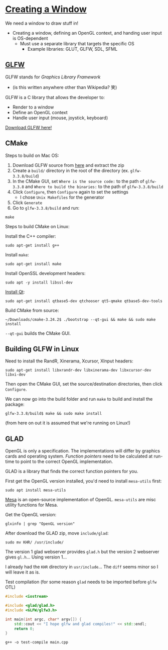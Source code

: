 # [Creating a Window](https://learnopengl.com/Getting-started/Creating-a-window)

We need a window to draw stuff in!
* Creating a window, defining an OpenGL context, and handing user input is OS-dependent
  * Must use a separate library that targets the specific OS
    * Example libraries: GLUT, GLFW, SDL, SFML

## [GLFW](https://github.com/glfw/glfw)

GLFW stands for *Graphics Library Framework* 
* (is this written anywhere other than Wikipedia? 笑)

GLFW is a C library that allows the developer to:
* Render to a window
* Define an OpenGL context
* Handle user input (mouse, joystick, keyboard)

[Download GLFW here!](https://www.glfw.org/download.html)

## CMake

Steps to build on Mac OS:
1. Download GLFW source from [here](https://www.glfw.org/download.html) and extract the zip
2. Create a `build/` directory in the root of the directory (ex. `glfw-3.3.8/build`)
3. In the CMake GUI, set `Where is the source code:` to the path of `glfw-3.3.8` and `Where to build the binaries:` to the path of `glfw-3.3.8/build`
4. Click `Configure`, then `Configure` again to set the settings
   * I chose `Unix Makefiles` for the generator
5. Click `Generate`
6. Go to `glfw-3.3.8/build` and run:
```commandline
make
```

Steps to build CMake on Linux:

Install the C++ compiler:
```
sudo apt-get install g++
```

Install `make`:
```
sudo apt-get install make
```

Install OpenSSL development headers:
```
sudo apt -y install libssl-dev
```

[Install Qt](https://askubuntu.com/questions/1335184/qt5-default-not-in-ubuntu-21-04):
```
sudo apt-get install qtbase5-dev qtchooser qt5-qmake qtbase5-dev-tools
```

Build CMake from source:
```
~/Downloads/cmake-3.24.2$ ./bootstrap --qt-gui && make && sudo make install
```

`--qt-gui` builds the CMake GUI.

## Building GLFW in Linux

Need to install the RandR, Xinerama, Xcursor, XInput headers:
```
sudo apt-get install libxrandr-dev libxinerama-dev libxcursor-dev libxi-dev
```

Then open the CMake GUI, set the source/destination directories, then click `Configure`.

We can now go into the build folder and run `make` to build and install the package:
```
glfw-3.3.8/build$ make && sudo make install
```

(from here on out it is assumed that we're running on Linux!)

## GLAD
OpenGL is only a specification. The implementations will differ by graphics cards and operating system. *Function pointers* need to be calculated at run-time to point to the correct OpenGL implementation.

GLAD is a library that finds the correct function pointers for you.

First get the OpenGL version installed, you'd need to install `mesa-utils` first:
```
sudo apt install mesa-utils
```

[Mesa](https://www.mesa3d.org/) is an open-source implementation of OpenGL. `mesa-utils` are misc utility functions for Mesa.

Get the OpenGL version:
```
glxinfo | grep "OpenGL version"
```

After download the GLAD zip, move `include/glad`:
```
sudo mv KHR/ /usr/include/
```

The version 1 glad webserver provides `glad.h` but the version 2 webserver gives `gl.h`... Using version 1...


I already had the `KHR` directory in `usr/include`... The `diff` seems minor so I will leave it as is.

Test compilation (for some reason `glad` needs to be imported before `glfw` OTL)

```cpp
#include <iostream>

#include <glad/glad.h>
#include <GLFW/glfw3.h>

int main(int argc, char* argv[]) {
    std::cout << "I hope glfw and glad compiles!" << std::endl;
    return 0;
}

```
```
g++ -o test-compile main.cpp
```
